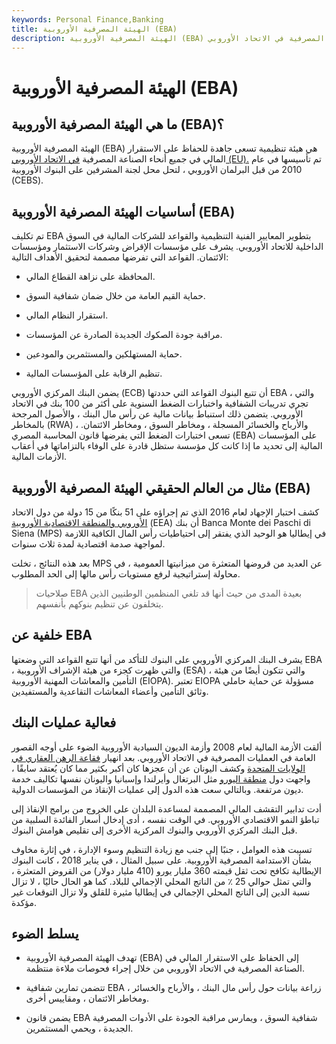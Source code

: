 ```yaml
---
keywords: Personal Finance,Banking
title: الهيئة المصرفية الأوروبية (EBA)
description: الهيئة المصرفية الأوروبية (EBA) هي هيئة تنظيمية تعمل على الحفاظ على الاستقرار المالي في الصناعة المصرفية في الاتحاد الأوروبي.
---
```


# الهيئة المصرفية الأوروبية (EBA)
## ما هي الهيئة المصرفية الأوروبية (EBA)؟

الهيئة المصرفية الأوروبية (EBA) هي هيئة تنظيمية تسعى جاهدة للحفاظ على الاستقرار المالي في جميع أنحاء الصناعة المصرفية [في الاتحاد الأوروبي (EU).](/europeanunion) تم تأسيسها في عام 2010 من قبل البرلمان الأوروبي ، لتحل محل لجنة المشرفين على البنوك الأوروبية (CEBS).

## أساسيات الهيئة المصرفية الأوروبية (EBA)

تم تكليف EBA بتطوير المعايير الفنية التنظيمية والقواعد للشركات المالية في السوق الداخلية للاتحاد الأوروبي. يشرف على مؤسسات الإقراض وشركات الاستثمار ومؤسسات الائتمان. القواعد التي تفرضها مصممة لتحقيق الأهداف التالية:

- المحافظة على نزاهة القطاع المالي.

- حماية القيم العامة من خلال ضمان شفافية السوق.

- استقرار النظام المالي.

- مراقبة جودة الصكوك الجديدة الصادرة عن المؤسسات.

- حماية المستهلكين والمستثمرين والمودعين.

- تنظيم الرقابة على المؤسسات المالية.

يضمن البنك المركزي الأوروبي (ECB) أن تتبع البنوك القواعد التي حددتها EBA ، والتي تجري تدريبات الشفافية واختبارات الضغط السنوية على أكثر من 100 بنك في الاتحاد الأوروبي. يتضمن ذلك استنباط بيانات مالية عن رأس مال البنك ، والأصول المرجحة بالمخاطر (RWA) ، والأرباح والخسائر المسجلة ، ومخاطر السوق ، ومخاطر الائتمان. تسعى اختبارات الضغط التي يفرضها قانون المحاسبة المصري (EBA) على المؤسسات المالية إلى تحديد ما إذا كانت كل مؤسسة ستظل قادرة على الوفاء بالتزاماتها في أعقاب الأزمات المالية.

## مثال من العالم الحقيقي الهيئة المصرفية الأوروبية (EBA)

كشف اختبار الإجهاد لعام 2016 الذي تم إجراؤه على 51 بنكًا من 15 دولة من دول الاتحاد [الأوروبي والمنطقة الاقتصادية الأوروبية](/european-economic-area-eea-agreement) (EEA) أن بنك Banca Monte dei Paschi di Siena (MPS) في إيطاليا هو الوحيد الذي يفتقر إلى احتياطيات رأس المال الكافية اللازمة لمواجهة صدمة اقتصادية لمدة ثلاث سنوات.

بعد هذه النتائج ، تخلت MPS عن العديد من قروضها المتعثرة من ميزانيتها العمومية ، في محاولة إستراتيجية لرفع مستويات رأس مالها إلى الحد المطلوب.

> صلاحيات EBA بعيدة المدى من حيث أنها قد تلغي المنظمين الوطنيين الذين يتخلفون عن تنظيم بنوكهم بأنفسهم.

>

## خلفية عن EBA

يشرف البنك المركزي الأوروبي على البنوك للتأكد من أنها تتبع القواعد التي وضعتها EBA ، والتي ظهرت كجزء من هيئة الإشراف الأوروبية (ESA) ، والتي تتكون أيضًا من هيئة التأمين والمعاشات المهنية الأوروبية (EIOPA). تعتبر EIOPA مسؤولة عن حماية حاملي وثائق التأمين وأعضاء المعاشات التقاعدية والمستفيدين.

## فعالية عمليات البنك

ألقت الأزمة المالية لعام 2008 وأزمة الديون السيادية الأوروبية الضوء على أوجه القصور العامة في العمليات المصرفية في الاتحاد الأوروبي. بعد انهيار [فقاعة الرهن العقاري في الولايات المتحدة](/housing_bubble) وكشف اليونان عن أن عجزها كان أكبر بكثير مما كان يُعتقد سابقًا ، واجهت دول [منطقة اليورو](/eurozone) مثل البرتغال وأيرلندا وإسبانيا واليونان نفسها تكاليف خدمة ديون مرتفعة. وبالتالي سعت هذه الدول إلى عمليات الإنقاذ من المؤسسات الدولية.

أدت تدابير التقشف المالي المصممة لمساعدة البلدان على الخروج من برامج الإنقاذ إلى تباطؤ النمو الاقتصادي الأوروبي. في الوقت نفسه ، أدى إدخال أسعار الفائدة السلبية من قبل البنك المركزي الأوروبي والبنوك المركزية الأخرى إلى تقليص هوامش البنوك.

تسببت هذه العوامل ، جنبًا إلى جنب مع زيادة التنظيم وسوء الإدارة ، في إثارة مخاوف بشأن الاستدامة المصرفية الأوروبية. على سبيل المثال ، في يناير 2018 ، كانت البنوك الإيطالية تكافح تحت ثقل قيمته 360 مليار يورو (410 مليار دولار) من القروض المتعثرة ، والتي تمثل حوالي 25 ٪ من الناتج المحلي الإجمالي للبلاد. كما هو الحال حاليًا ، لا تزال نسبة الدين إلى الناتج المحلي الإجمالي في إيطاليا مثيرة للقلق ولا تزال التوقعات غير مؤكدة.

## يسلط الضوء

- تهدف الهيئة المصرفية الأوروبية (EBA) إلى الحفاظ على الاستقرار المالي في الصناعة المصرفية في الاتحاد الأوروبي من خلال إجراء فحوصات ملاءة منتظمة.

- تتضمن تمارين شفافية EBA زراعة بيانات حول رأس مال البنك ، والأرباح والخسائر ، ومخاطر الائتمان ، ومقاييس أخرى.

- يضمن قانون EBA شفافية السوق ، ويمارس مراقبة الجودة على الأدوات المصرفية الجديدة ، ويحمي المستثمرين.

